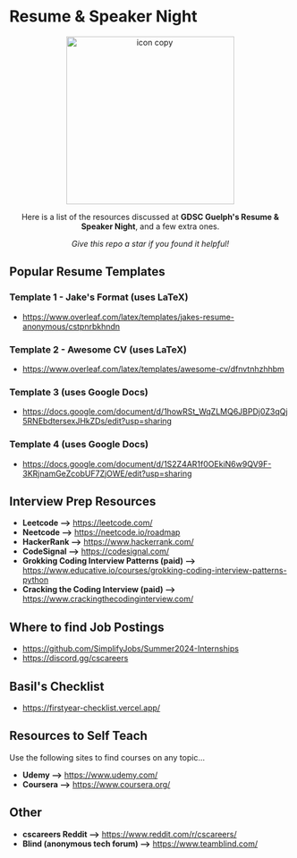 # Resume & Speaker Night

<p align="center">
  <img src="https://github.com/Google-Developer-Student-Clubs-Guelph/ResumeAndSpeakerNight/assets/58868225/f0fdbcbd-8f3e-4d67-b12a-021589fad78b" alt="icon copy" width="300">
</p>


<p align="center">Here is a list of the resources discussed at <strong>GDSC Guelph's Resume & Speaker Night</strong>, and a few extra ones.</p>
<p align="center"><em>Give this repo a star if you found it helpful!</em></p>

## Popular Resume Templates
### Template 1 - Jake's Format (uses LaTeX)
- https://www.overleaf.com/latex/templates/jakes-resume-anonymous/cstpnrbkhndn

### Template 2 - Awesome CV (uses LaTeX)
- https://www.overleaf.com/latex/templates/awesome-cv/dfnvtnhzhhbm
  
### Template 3 (uses Google Docs)
- https://docs.google.com/document/d/1howRSt_WqZLMQ6JBPDj0Z3qQj5RNEbdtersexJHkZDs/edit?usp=sharing

### Template 4 (uses Google Docs)
- https://docs.google.com/document/d/1S2Z4AR1f0OEkiN6w9QV9F-3KRjnamGeZcobUF7ZjOWE/edit?usp=sharing

## Interview Prep Resources 
- **Leetcode -->** https://leetcode.com/
- **Neetcode -->** https://neetcode.io/roadmap
- **HackerRank -->** https://www.hackerrank.com/
- **CodeSignal -->** https://codesignal.com/
- **Grokking Coding Interview Patterns (paid) -->** https://www.educative.io/courses/grokking-coding-interview-patterns-python
- **Cracking the Coding Interview (paid) -->** https://www.crackingthecodinginterview.com/

## Where to find Job Postings
- https://github.com/SimplifyJobs/Summer2024-Internships
- https://discord.gg/cscareers

## Basil's Checklist
- https://firstyear-checklist.vercel.app/

## Resources to Self Teach
Use the following sites to find courses on any topic...
- **Udemy -->** https://www.udemy.com/
- **Coursera -->** https://www.coursera.org/

## Other
- **cscareers Reddit -->** https://www.reddit.com/r/cscareers/
- **Blind (anonymous tech forum) -->** https://www.teamblind.com/
